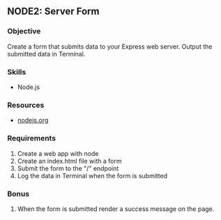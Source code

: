 ## NODE2: Server Form

### Objective

Create a form that submits data to your Express web server. Output the submitted data in Terminal.

### Skills

*   Node.js

### Resources

*   [nodejs.org](http://nodejs.org)

### Requirements

1.  Create a web app with node
2.  Create an index.html file with a form
3.  Submit the form to the "/" endpoint
4.  Log the data in Terminal when the form is submitted

### Bonus

1.  When the form is submitted render a success message on the page.
